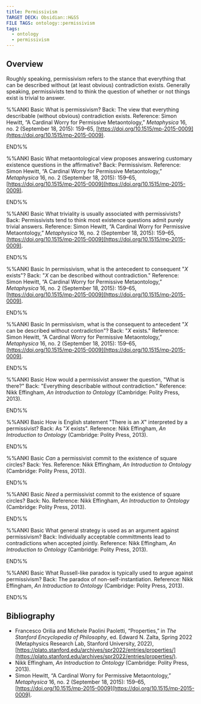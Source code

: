 ```yaml
---
title: Permissivism
TARGET DECK: Obsidian::H&SS
FILE TAGS: ontology::permissivism
tags:
  - ontology
  - permissivism
---
```


## Overview

Roughly speaking, permissivism refers to the stance that everything that can be described without (at least obvious) contradiction exists. Generally speaking, permissivists tend to think the question of whether or not things exist is trivial to answer.

%%ANKI
Basic
What is permissivism?
Back: The view that everything describable (without obvious) contradiction exists.
Reference: Simon Hewitt, “A Cardinal Worry for Permissive Metaontology,” _Metaphysica_ 16, no. 2 (September 18, 2015): 159–65, [https://doi.org/10.1515/mp-2015-0009](https://doi.org/10.1515/mp-2015-0009).
<!--ID: 1720912238010-->
END%%

%%ANKI
Basic
What metaontological view proposes answering customary existence questions in the affirmative?
Back: Permissivism.
Reference: Simon Hewitt, “A Cardinal Worry for Permissive Metaontology,” _Metaphysica_ 16, no. 2 (September 18, 2015): 159–65, [https://doi.org/10.1515/mp-2015-0009](https://doi.org/10.1515/mp-2015-0009).
<!--ID: 1720912238016-->
END%%

%%ANKI
Basic
What triviality is usually associated with permissivists?
Back: Permissivists tend to think most existence questions admit purely trivial answers.
Reference: Simon Hewitt, “A Cardinal Worry for Permissive Metaontology,” _Metaphysica_ 16, no. 2 (September 18, 2015): 159–65, [https://doi.org/10.1515/mp-2015-0009](https://doi.org/10.1515/mp-2015-0009).
<!--ID: 1720965569467-->
END%%

%%ANKI
Basic
In permissivism, what is the antecedent to consequent "$X$ exists"?
Back: "$X$ can be described without contradiction."
Reference: Simon Hewitt, “A Cardinal Worry for Permissive Metaontology,” _Metaphysica_ 16, no. 2 (September 18, 2015): 159–65, [https://doi.org/10.1515/mp-2015-0009](https://doi.org/10.1515/mp-2015-0009).
<!--ID: 1720912238023-->
END%%

%%ANKI
Basic
In permissivism, what is the consequent to antecedent "$X$ can be described without contradiction"?
Back: "$X$ exists."
Reference: Simon Hewitt, “A Cardinal Worry for Permissive Metaontology,” _Metaphysica_ 16, no. 2 (September 18, 2015): 159–65, [https://doi.org/10.1515/mp-2015-0009](https://doi.org/10.1515/mp-2015-0009).
<!--ID: 1720912238027-->
END%%

%%ANKI
Basic
How would a permissivist answer the question, "What is there?"
Back: "Everything describable without contradiction."
Reference: Nikk Effingham, _An Introduction to Ontology_ (Cambridge: Polity Press, 2013).
<!--ID: 1720912238031-->
END%%

%%ANKI
Basic
How is English statement "There is an $X$" interpreted by a permissivist?
Back: As "$X$ exists".
Reference: Nikk Effingham, _An Introduction to Ontology_ (Cambridge: Polity Press, 2013).
<!--ID: 1720912238035-->
END%%

%%ANKI
Basic
*Can* a permissivist commit to the existence of square circles?
Back: Yes.
Reference: Nikk Effingham, _An Introduction to Ontology_ (Cambridge: Polity Press, 2013).
<!--ID: 1720912238038-->
END%%

%%ANKI
Basic
*Need* a permissivist commit to the existence of square circles?
Back: No.
Reference: Nikk Effingham, _An Introduction to Ontology_ (Cambridge: Polity Press, 2013).
<!--ID: 1720912238042-->
END%%

%%ANKI
Basic
What general strategy is used as an argument against permissivism?
Back: Individually acceptable committments lead to contradictions when accepted jointly.
Reference: Nikk Effingham, _An Introduction to Ontology_ (Cambridge: Polity Press, 2013).
<!--ID: 1720912238045-->
END%%

%%ANKI
Basic
What Russell-like paradox is typically used to argue against permissivism?
Back: The paradox of non-self-instantiation.
Reference: Nikk Effingham, _An Introduction to Ontology_ (Cambridge: Polity Press, 2013).
<!--ID: 1720912238049-->
END%%

## Bibliography

* Francesco Orilia and Michele Paolini Paoletti, “Properties,” in _The Stanford Encyclopedia of Philosophy_, ed. Edward N. Zalta, Spring 2022 (Metaphysics Research Lab, Stanford University, 2022), [https://plato.stanford.edu/archives/spr2022/entries/properties/](https://plato.stanford.edu/archives/spr2022/entries/properties/).
* Nikk Effingham, _An Introduction to Ontology_ (Cambridge: Polity Press, 2013).
* Simon Hewitt, “A Cardinal Worry for Permissive Metaontology,” _Metaphysica_ 16, no. 2 (September 18, 2015): 159–65, [https://doi.org/10.1515/mp-2015-0009](https://doi.org/10.1515/mp-2015-0009).
